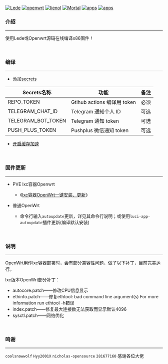 [![Lede](https://img.shields.io/badge/source-Lede-deeppink.svg?style=flat&logo=appveyor)](https://github.com/coolsnowwolf/lede)
[![openwrt](https://img.shields.io/badge/source-openwrt-tomato.svg?style=flat&logo=appveyor)](https://github.com/openwrt/openwrt)
[![lienol](https://img.shields.io/badge/source-Lienol-yellow.svg?style=flat&logo=appveyor)](https://github.com/Lienol/openwrt)
[![Mortal](https://img.shields.io/badge/source-Mortal-green.svg?style=flat&logo=appveyor)](https://github.com/immortalwrt/immortalwrt)
[![apps](https://img.shields.io/badge/actions-roa-red.svg?style=flat&logo=appveyor)](https://github.com/roacn/build-actions)
[![apps](https://img.shields.io/badge/packages-roa-orange.svg?style=flat&logo=appveyor)](https://github.com/roacn/openwrt-packages) 


### 介绍

---

使用Lede或Openwrt源码在线编译x86固件！

<br />



### 编译

---

- [添加secrets](https://github.com/roacn/common/blob/main/doc/secrets.md )

| Secrets名称        | 功能                        | 备注 |
| ------------------ | --------------------------- | ---- |
| REPO_TOKEN         | Gtihub actions 编译用 token | 必须 |
| TELEGRAM_CHAT_ID   | Telegram 通知个人 ID        | 可选 |
| TELEGRAM_BOT_TOKEN | Telegram 通知 token         | 可选 |
| PUSH_PLUS_TOKEN    | Pushplus 微信通知 token     | 可选 |





- [开启缓存加速](https://github.com/roacn/common/blob/main/doc/ccache.md)



<br />



### 固件更新

---


  - PVE lxc容器Openwrt


    - 《[lxc容器OpenWrt一键安装、更新](https://github.com/roacn/pve)》

  - 普通OpenWrt


    - 命令行输入`autoupdate`更新，详见其命令行说明；或使用`luci-app-autoupdate`插件更新(编译默认安装)

​    <br />




### 说明

---

OpenWrt用作lxc容器部署时，会有部分兼容性问题，做了以下补丁，目前完美运行。



lxc版本OpenWrt部分补丁：

-  autocore.patch——修改CPU信息显示
-  ethinfo.patch——修复ethtool: bad command line argument(s) For more information run ethtool -h错误
-  index.patch——修复最大连接数无法获取而显示默认4096
-  sysctl.patch——网络优化

<br />



### 鸣谢

---

`coolsnowwolf` `Hyy2001X` `nicholas-opensource` `281677160` 感谢各位大佬

